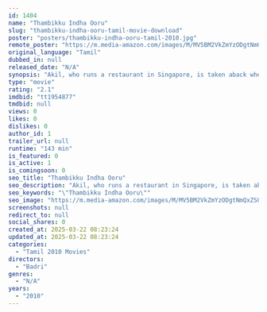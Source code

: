 ```yaml
---
id: 1404
name: "Thambikku Indha Ooru"
slug: "thambikku-indha-ooru-tamil-movie-download"
poster: "posters/thambikku-indha-ooru-tamil-2010.jpg"
remote_poster: "https://m.media-amazon.com/images/M/MV5BM2VkZmYzODgtNmQxZS00ZDBiLTkzYTEtYmIyYjQxOGFmMDVjXkEyXkFqcGdeQXVyMTEzNzg0Mjkx._V1_SX300.jpg"
original_language: "Tamil"
dubbed_in: null
released_date: "N/A"
synopsis: "Akil, who runs a restaurant in Singapore, is taken aback when he learns that his dad is not his biological father. He sets out on a journey to Chengalpet to find his biological parents."
type: "movie"
rating: "2.1"
imdbid: "tt1954877"
tmdbid: null
views: 0
likes: 0
dislikes: 0
author_id: 1
trailer_url: null
runtime: "143 min"
is_featured: 0
is_active: 1
is_comingsoon: 0
seo_title: "Thambikku Indha Ooru"
seo_description: "Akil, who runs a restaurant in Singapore, is taken aback when he learns that his dad is not his biological father. He sets out on a journey to Chengalpet to find his biological parents."
seo_keywords: "\"Thambikku Indha Ooru\""
seo_image: "https://m.media-amazon.com/images/M/MV5BM2VkZmYzODgtNmQxZS00ZDBiLTkzYTEtYmIyYjQxOGFmMDVjXkEyXkFqcGdeQXVyMTEzNzg0Mjkx._V1_SX300.jpg"
screenshots: null
redirect_to: null
social_shares: 0
created_at: 2025-03-22 08:23:24
updated_at: 2025-03-22 08:23:24
categories:
  - "Tamil 2010 Movies"
directors:
  - "Badri"
genres:
  - "N/A"
years:
  - "2010"
---
```

